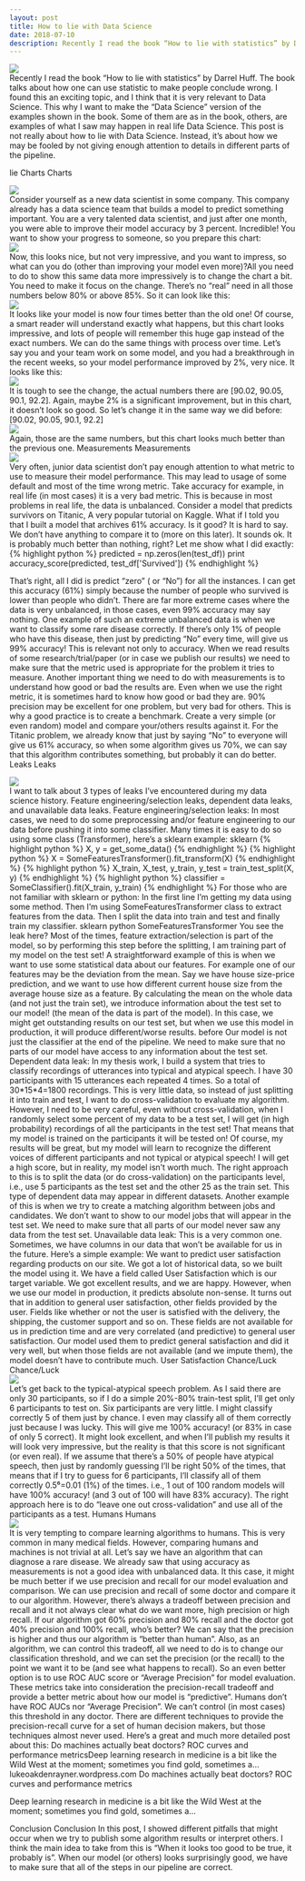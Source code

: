 ```yaml
---
layout: post
title: How to lie with Data Science
date: 2018-07-10
description: Recently I read the book “How to lie with statistics” by Darrel Huff. The book talks about how one can use statistic ...
---
```


<div class="img_row">
<img class="col three" src="https://cdn-images-1.medium.com/max/2000/1*qe-u3IBsRHbKUJZU00zkuw.png">
</div>
Recently I read the book “How to lie with statistics” by Darrel Huff. The book talks about how one can use statistic to make people conclude wrong. I found this an exciting topic, and I think that it is very relevant to Data Science. This why I want to make the “Data Science” version of the examples shown in the book. Some of them are as in the book, others, are examples of what I saw may happen in real life Data Science. This post is not really about how to lie with Data Science. Instead, it’s about how we may be fooled by not giving enough attention to details in different parts of the pipeline.

lie
Charts
Charts

<div class="img_row">
<img class="col three" src="https://cdn-images-1.medium.com/max/1600/1*N0HFp0ba6wca8NqWkitdEg.png">
</div>
Consider yourself as a new data scientist in some company. This company already has a data science team that builds a model to predict something important. You are a very talented data scientist, and just after one month, you were able to improve their model accuracy by 3 percent. Incredible! You want to show your progress to someone, so you prepare this chart:

<div class="img_row">
<img class="col three" src="https://cdn-images-1.medium.com/max/1600/1*ekr6ZnnC9S6aHFrVVWmHMA.png">
</div>
Now, this looks nice, but not very impressive, and you want to impress, so what can you do (other than improving your model even more)?All you need to do to show this same data more impressively is to change the chart a bit. You need to make it focus on the change. There’s no “real” need in all those numbers below 80% or above 85%. So it can look like this:


<div class="img_row">
<img class="col three" src="https://cdn-images-1.medium.com/max/1600/1*DMVSlaMQvqlCx0GByAv8Eg.png">
</div>
It looks like your model is now four times better than the old one! Of course, a smart reader will understand exactly what happens, but this chart looks impressive, and lots of people will remember this huge gap instead of the exact numbers.
We can do the same things with process over time. Let’s say you and your team work on some model, and you had a breakthrough in the recent weeks, so your model performance improved by 2%, very nice. It looks like this:

<div class="img_row">
<img class="col three" src="https://cdn-images-1.medium.com/max/1600/1*fDDZlgysRGdT0XkBtlK2DQ.png">
</div>
It is tough to see the change, the actual numbers there are [90.02, 90.05, 90.1, 92.2]. Again, maybe 2% is a significant improvement, but in this chart, it doesn’t look so good. So let’s change it in the same way we did before:
[90.02, 90.05, 90.1, 92.2]

<div class="img_row">
<img class="col three" src="https://cdn-images-1.medium.com/max/1600/1*RRjNfM0WR_PSDsgElY8K5w.png">
</div>
Again, those are the same numbers, but this chart looks much better than the previous one.
Measurements
Measurements

<div class="img_row">
<img class="col three" src="https://cdn-images-1.medium.com/max/1600/1*0I5fnQKfYTlZIKccJe64-g.png">
</div>
Very often, junior data scientist don’t pay enough attention to what metric to use to measure their model performance. This may lead to usage of some default and most of the time wrong metric. Take accuracy for example, in real life (in most cases) it is a very bad metric. This is because in most problems in real life, the data is unbalanced. Consider a model that predicts survivors on Titanic, A very popular tutorial on Kaggle. What if I told you that I built a model that archives 61% accuracy. Is it good? It is hard to say. We don’t have anything to compare it to (more on this later). It sounds ok. It is probably much better than nothing, right? Let me show what I did exactly:
{% highlight python %}
predicted = np.zeros(len(test_df))
print accuracy_score(predicted, test_df['Survived'])
{% endhighlight %}

That’s right, all I did is predict “zero” ( or “No”) for all the instances. I can get this accuracy (61%) simply because the number of people who survived is lower than people who didn’t. There are far more extreme cases where the data is very unbalanced, in those cases, even 99% accuracy may say nothing. One example of such an extreme unbalanced data is when we want to classify some rare disease correctly. If there’s only 1% of people who have this disease, then just by predicting “No” every time, will give us 99% accuracy!
This is relevant not only to accuracy. When we read results of some research/trial/paper (or in case we publish our results) we need to make sure that the metric used is appropriate for the problem it tries to measure.
Another important thing we need to do with measurements is to understand how good or bad the results are. Even when we use the right metric, it is sometimes hard to know how good or bad they are. 90% precision may be excellent for one problem, but very bad for others. This is why a good practice is to create a benchmark. Create a very simple (or even random) model and compare your/others results against it. For the Titanic problem, we already know that just by saying “No” to everyone will give us 61% accuracy, so when some algorithm gives us 70%, we can say that this algorithm contributes something, but probably it can do better.
Leaks
Leaks

<div class="img_row">
<img class="col three" src="https://cdn-images-1.medium.com/max/1600/1*YPK_rgtwFfRP__2qYHFeGg.png">
</div>
I want to talk about 3 types of leaks I’ve encountered during my data science history. Feature engineering/selection leaks, dependent data leaks, and unavailable data leaks.
Feature engineering/selection leaks:
In most cases, we need to do some preprocessing and/or feature engineering to our data before pushing it into some classifier. Many times it is easy to do so using some class (Transformer), here’s a sklearn example:
sklearn
{% highlight python %}
X, y = get_some_data()
{% endhighlight %}
{% highlight python %}
X = SomeFeaturesTransformer().fit_transform(X)
{% endhighlight %}
{% highlight python %}
X_train, X_test, y_train, y_test = train_test_split(X, y)
{% endhighlight %}
{% highlight python %}
classifier = SomeClassifier().fit(X_train, y_train)
{% endhighlight %}
For those who are not familiar with sklearn or python: In the first line I’m getting my data using some method. Then I’m using SomeFeaturesTransformer class to extract features from the data. Then I split the data into train and test and finally train my classifier.
sklearn
python
SomeFeaturesTransformer
You see the leak here? Most of the times, feature extraction/selection is part of the model, so by performing this step before the splitting, I am training part of my model on the test set! A straightforward example of this is when we want to use some statistical data about our features. For example one of our features may be the deviation from the mean. Say we have house size-price prediction, and we want to use how different current house size from the average house size as a feature. By calculating the mean on the whole data (and not just the train set), we introduce information about the test set to our model! (the mean of the data is part of the model). In this case, we might get outstanding results on our test set, but when we use this model in production, it will produce different/worse results.
before
Our model is not just the classifier at the end of the pipeline. We need to make sure that no parts of our model have access to any information about the test set.
Dependent data leak:
In my thesis work, I build a system that tries to classify recordings of utterances into typical and atypical speech. I have 30 participants with 15 utterances each repeated 4 times. So a total of 30*15*4=1800 recordings. This is very little data, so instead of just splitting it into train and test, I want to do cross-validation to evaluate my algorithm. However, I need to be very careful, even without cross-validation, when I randomly select some percent of my data to be a test set, I will get (in high probability) recordings of all the participants in the test set! That means that my model is trained on the participants it will be tested on! Of course, my results will be great, but my model will learn to recognize the different voices of different participants and not typical or atypical speech! I will get a high score, but in reality, my model isn’t worth much.
The right approach to this is to split the data (or do cross-validation) on the participants level, i.e., use 5 participants as the test set and the other 25 as the train set.
This type of dependent data may appear in different datasets. Another example of this is when we try to create a matching algorithm between jobs and candidates. We don’t want to show to our model jobs that will appear in the test set. We need to make sure that all parts of our model never saw any data from the test set.
Unavailable data leak:
This is a very common one. Sometimes, we have columns in our data that won’t be available for us in the future. Here’s a simple example: We want to predict user satisfaction regarding products on our site. We got a lot of historical data, so we built the model using it. We have a field called User Satisfaction which is our target variable. We got excellent results, and we are happy. However, when we use our model in production, it predicts absolute non-sense. It turns out that in addition to general user satisfaction, other fields provided by the user. Fields like whether or not the user is satisfied with the delivery, the shipping, the customer support and so on. These fields are not available for us in prediction time and are very correlated (and predictive) to general user satisfaction. Our model used them to predict general satisfaction and did it very well, but when those fields are not available (and we impute them), the model doesn’t have to contribute much.
 User Satisfaction
Chance/Luck
Chance/Luck

<div class="img_row">
<img class="col three" src="https://cdn-images-1.medium.com/max/1600/1*hZ4A5QzOs2SOxSXEufivsg.png">
</div>
Let’s get back to the typical-atypical speech problem. As I said there are only 30 participants, so if I do a simple 20%-80% train-test split, I’ll get only 6 participants to test on. Six participants are very little. I might classify correctly 5 of them just by chance. I even may classify all of them correctly just because I was lucky. This will give me 100% accuracy! (or 83% in case of only 5 correct). It might look excellent, and when I’ll publish my results it will look very impressive, but the reality is that this score is not significant (or even real).
If we assume that there’s a 50% of people have atypical speech, then just by randomly guessing I’ll be right 50% of the times, that means that if I try to guess for 6 participants, I’ll classify all of them correctly 0.5⁶=0.01 (1%) of the times. i.e., 1 out of 100 random models will have 100% accuracy! (and 3 out of 100 will have 83% accuracy).
The right approach here is to do “leave one out cross-validation” and use all of the participants as a test.
Humans
Humans

<div class="img_row">
<img class="col three" src="https://cdn-images-1.medium.com/max/1600/1*TGWHM7vA-1g7TQE3_gtm0w.png">
</div>
It is very tempting to compare learning algorithms to humans. This is very common in many medical fields. However, comparing humans and machines is not trivial at all. Let’s say we have an algorithm that can diagnose a rare disease. We already saw that using accuracy as measurements is not a good idea with unbalanced data. It this case, it might be much better if we use precision and recall for our model evaluation and comparison. We can use precision and recall of some doctor and compare it to our algorithm. However, there’s always a tradeoff between precision and recall and it not always clear what do we want more, high precision or high recall. If our algorithm got 60% precision and 80% recall and the doctor got 40% precision and 100% recall, who’s better? We can say that the precision is higher and thus our algorithm is “better than human”. Also, as an algorithm, we can control this tradeoff, all we need to do is to change our classification threshold, and we can set the precision (or the recall) to the point we want it to be (and see what happens to recall). So an even better option is to use ROC AUC score or “Average Precision” for model evaluation. These metrics take into consideration the precision-recall tradeoff and provide a better metric about how our model is “predictive”. Humans don’t have ROC AUCs nor “Average Precision”. We can’t control (in most cases) this threshold in any doctor. There are different techniques to provide the precision-recall curve for a set of human decision makers, but those techniques almost never used. Here’s a great and much more detailed post about this:
Do machines actually beat doctors? ROC curves and performance metricsDeep learning research in medicine is a bit like the Wild West at the moment; sometimes you find gold, sometimes a…lukeoakdenrayner.wordpress.com
Do machines actually beat doctors? ROC curves and performance metrics

Deep learning research in medicine is a bit like the Wild West at the moment; sometimes you find gold, sometimes a…

Conclusion
Conclusion
In this post, I showed different pitfalls that might occur when we try to publish some algorithm results or interpret others. I think the main idea to take from this is “When it looks too good to be true, it probably is”. When our model (or others) looks surprisingly good, we have to make sure that all of the steps in our pipeline are correct.
